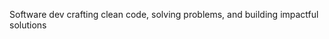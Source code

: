 Software dev crafting clean code, solving problems, and building impactful solutions

<!---
rnasante/rnasante is a ✨ special ✨ repository because its `README.md` (this file) appears on your GitHub profile.
You can click the Preview link to take a look at your changes.
--->
